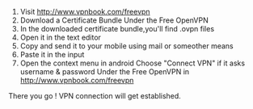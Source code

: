 1. Visit http://www.vpnbook.com/freevpn
2. Download a Certificate Bundle Under the Free OpenVPN
3. In the downloaded certificate bundle,you'll find .ovpn files 
4. Open it in the text editor
5. Copy and send it to your mobile using mail or someother means
6. Paste it in the input
7. Open the context menu in android Choose "Connect VPN" if it asks username & password Under the Free OpenVPN in http://www.vpnbook.com/freevpn

There you go ! VPN connection will get established.
